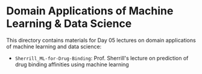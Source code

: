 Domain Applications of Machine Learning & Data Science
======================================================

This directory contains materials for Day 05 lectures on domain
applications of machine learning and data science:

- `Sherrill_ML-for-Drug-Binding`: Prof. Sherrill's lecture on prediction
of drug binding affinities using machine learning





